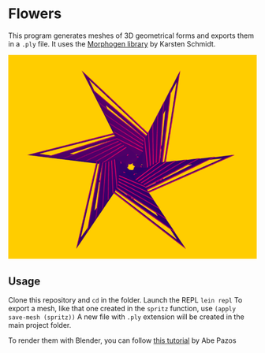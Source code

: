 # Flowers

This program generates meshes of 3D geometrical forms and exports them in a `.ply` file.
It uses the [Morphogen library](https://github.com/thi-ng/morphogen/) by Karsten Schmidt.

![example](spritz.png)

## Usage

Clone this repository and `cd` in the folder. Launch the REPL `lein repl`
To export a mesh, like that one created in the `spritz` function, use `(apply save-mesh (spritz))`
A new file with `.ply` extension will be created in the main project folder.

To render them with Blender, you can follow [this tutorial](http://funprogramming.org/153-Rendering-Processing-shapes-in-Blender.html) by Abe Pazos


